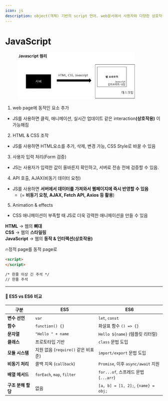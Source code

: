 ```yaml
---
icon: js
description: object(객체) 기반의 script 언어. web문서에서 사용자와 다양한 상호작용
---
```


# JavaScript

<div align="left"><figure><img src="../../../../.gitbook/assets/image (3) (1).png" alt="" width="375"><figcaption></figcaption></figure></div>

1. web page에 동적인 요소 추가

* JS를 사용하면 클릭, 애니메이션, 실시간 업데이트 같은 interactio&#x6E;**(상호작용)** 이 가능해짐

2. HTML & CSS 조작

* JS를 사용하면 HTML요소를 추가, 삭제, 변경 가능, CSS Style로 바꿀 수 있음

3. 사용자 입력 처리(Form 검증)

* JS는 사용자가 입력한 값이 올바른지 확인하고, 서버로 전송 전에 검증할 수 있음.

4. API 호출, AJAX(비동기 데이터 요청)

* JS를 사용하면 **서버에서 데이터를 가져와서 웹페이지에 즉시 반영할 수 있음**
  * (= **비동기 요청, AJAX, Fetch API, Axios 등 활용**)

5. Animation & effects

* CSS 애니메이션이 부족할 때 JS로 더욱 강력한 애니메이션을 만들 수 있음



**HTML** → 웹의 **뼈대**\
**CSS** → 웹의 **스타일링**\
**JavaScript** → 웹의 **동작 & 인터랙션(상호작용)**

:fire:정적 page를 동적 page로





```html
<script>
</script>
```

```html
/* 한줄 이상 긴 주석 */
// 한줄 주석
```



***

#### 🚀 ES5 vs ES6 비교

| 구분           | ES5                        | ES6                                 |
| ------------ | -------------------------- | ----------------------------------- |
| **변수 선언**    | `var`                      | `let`, `const`                      |
| **함수**       | `function() {}`            | 화살표 함수 `() => {}`                   |
| **문자열**      | `"Hello " + name`          | `Hello ${name}` (템플릿 리터럴)           |
| **클래스**      | 프로토타입 기반                   | `class` 문법 도입                       |
| **모듈 시스템**   | 지원 없음 (`require()` 같은 비표준) | `import/export` 문법 도입               |
| **비동기 처리**   | 콜백 지옥 (`callback`)         | `Promise`, 이후 `async/await` 지원      |
| **배열 메서드**   | `forEach`, `map`, `filter` | `for...of`, 스프레드 문법 (`...arr`)      |
| **구조 분해 할당** | 없음                         | `[a, b] = [1, 2];`, `{name} = obj;` |





